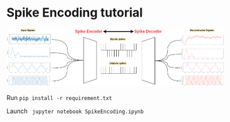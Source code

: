 # Spike Encoding tutorial

![image info](./img/encoder_decoder_diagram.png)

Run ```pip install -r requirement.txt```

Launch ``` jupyter notebook SpikeEncoding.ipynb```

<!-- ref: https://github.com/JuSquare/SpikeCoding/blob/main/SpikeCodingPython/EncodingSchemes.py -->
